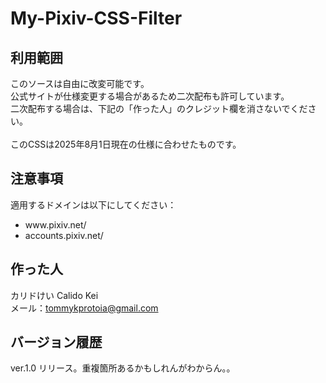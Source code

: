 # My-Pixiv-CSS-Filter
## 利用範囲
このソースは自由に改変可能です。<br>
公式サイトが仕様変更する場合があるため二次配布も許可しています。<br>
二次配布する場合は、下記の「作った人」のクレジット欄を消さないでください。<br>
<br>
このCSSは2025年8月1日現在の仕様に合わせたものです。

## 注意事項
適用するドメインは以下にしてください：<br>
<ul>
  <li>www.pixiv.net/</li>
  <li>accounts.pixiv.net/</li>
</ul>

## 作った人
カリドけい Calido Kei<br>
メール：tommykprotoia@gmail.com

## バージョン履歴
ver.1.0 リリース。重複箇所あるかもしれんがわからん。。

